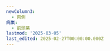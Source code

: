 ```yaml
---
newColumn3:
  - 両側
病巣:
  - 前頭葉
lastmod: '2025-03-05'
last_edited: 2025-02-27T00:00:00.000Z
---
```



